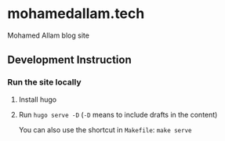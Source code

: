 # mohamedallam.tech

Mohamed Allam blog site

## Development Instruction

### Run the site locally

1. Install hugo
2. Run `hugo serve -D` (`-D` means to include drafts in the content)

    You can also use the shortcut in `Makefile`: `make serve`
